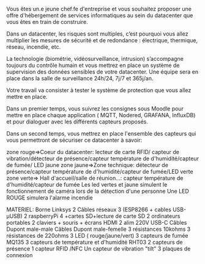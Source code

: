 Vous êtes un.e jeune chef.fe d'entreprise et vous souhaitez proposer une offre d'hébergement de services informatiques au sein du datacenter que vous êtes en train de construire.

Dans un datacenter, les risques sont multiples, c’est pourquoi vous allez multiplier les mesures de sécurité et de redondance : électrique, thermique, réseau, incendie, etc. 

La technologie (biométrie, vidéosurveillance, intrusion) s’accompagne toujours du contrôle humain et vous mettrez en place un système de supervision des données sensibles de votre datacenter. Une  équipe sera en place dans la salle de surveillance 24h/24, 7j/7 et 365j/an.

Votre travail va consister à tester le système de protection que vous allez mettre en place.

Dans un premier temps, vous suivrez les consignes sous Moodle pour mettre en place chaque application ( MQTT, Nodered, GRAFANA, InfluxDB) et pour dialoguer avec les différents capteurs proposés.

Dans un second temps, vous mettrez en place l'ensemble des capteurs qui vous permettront de sécuriser ce datacenter à savoir:

zone rouge=>Coeur du datacenter: lecteur de carte RFID/ capteur de vibration/détecteur de présence/capteur température de d'humidité/capteur de fumée/ LED jaune
zone jaune=>Zone technique: détecteur de présence/capteur température de d'humidité/capteur de fumée/LED verte
zone verte=> Hall d'accueil/salle de réunion...: capteur température de d'humidité/capteur de fumée
Les led vertes et jaune simulent le fonctionnement de caméra lors de la détection d'une personne
Une LED ROUGE simulera l'alarme incendie

MATERIEL:
Borne Linksys
2 Câbles réseaux
3 (ESP8266 + cables USB-µUSB)
2 raspberryPi 4 +cartes SD+lecture de carte SD
2 ordinateurs portables
2 claviers + souris + écrans HDMI
2 alim 220V USB-C
Câbles Dupont male-male
Câbles Dupont male-femelle
3 résistances 10kohms
3 résistances de 220ohms
3 LED ( rouge/jaune/vert)
3 capteurs de fumée MQ135
3 capteurs de température et d'humidité RHT03
2 capteurs de présence
1 capteur RFID /NFC
Un capteur de vibration "tilt"
3 plaques de connexion
